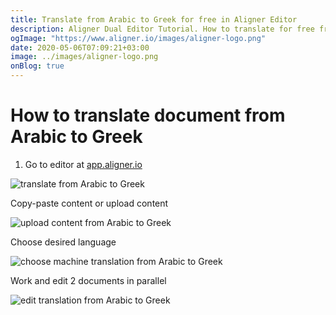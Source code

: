```yaml
---
title: Translate from Arabic to Greek for free in Aligner Editor
description: Aligner Dual Editor Tutorial. How to translate for free from Arabic to Greek. Aligner is multilingual document management platform. 
ogImage: "https://www.aligner.io/images/aligner-logo.png"
date: 2020-05-06T07:09:21+03:00
image: ../images/aligner-logo.png
onBlog: true
---
```


# How to translate document from Arabic to Greek

1. Go to editor at [app.aligner.io](https://app.aligner.io "Aligner App web page")

![translate from Arabic to Greek](../aligner-blank-editor.png "translate from Arabic to Greek")

Copy-paste content or upload content

![upload content from Arabic to Greek](../aligner-uploaded-document.png "upload content from Arabic to Greek")

Choose desired language

![choose machine translation from Arabic to Greek](../aligner-language-dropdown.png "choose machine translation from Arabic to Greek")

Work and edit 2 documents in parallel

![edit translation from Arabic to Greek](../aligner-double-sitded-editor.png "edit translation from Arabic to Greek")


